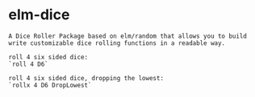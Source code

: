 # elm-dice  
  
    A Dice Roller Package based on elm/random that allows you to build write customizable dice rolling functions in a readable way.  

    roll 4 six sided dice:  
    `roll 4 D6`  
    
    roll 4 six sided dice, dropping the lowest:
    `rollx 4 D6 DropLowest`